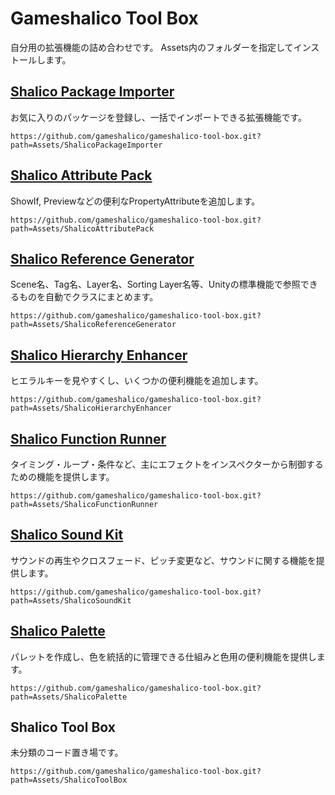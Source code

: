 # Gameshalico Tool Box
自分用の拡張機能の詰め合わせです。
Assets内のフォルダーを指定してインストールします。


## [Shalico Package Importer](/Assets/ShalicoPackageImporter/Documentation~/ShalicoPackageImporter.md)
お気に入りのパッケージを登録し、一括でインポートできる拡張機能です。
```
https://github.com/gameshalico/gameshalico-tool-box.git?path=Assets/ShalicoPackageImporter
```

## [Shalico Attribute Pack](/Assets/ShalicoAttributePack/Documentation~/ShalicoAttributePack.md)
ShowIf, Previewなどの便利なPropertyAttributeを追加します。
```
https://github.com/gameshalico/gameshalico-tool-box.git?path=Assets/ShalicoAttributePack
```

## [Shalico Reference Generator](/Assets/ShalicoReferenceGenerator/Documentation~/ShalicoReferenceGenerator.md)
Scene名、Tag名、Layer名、Sorting Layer名等、Unityの標準機能で参照できるものを自動でクラスにまとめます。
```
https://github.com/gameshalico/gameshalico-tool-box.git?path=Assets/ShalicoReferenceGenerator
```

## [Shalico Hierarchy Enhancer](/Assets/ShalicoHierarchyEnhancer/Documentation~/ShalicoHierarchyEnhancer.md)
ヒエラルキーを見やすくし、いくつかの便利機能を追加します。
```
https://github.com/gameshalico/gameshalico-tool-box.git?path=Assets/ShalicoHierarchyEnhancer
```

## [Shalico Function Runner](/Assets/ShalicoAttributePack/Documentation~/ShalicoFunctionRunner.md)
タイミング・ループ・条件など、主にエフェクトをインスペクターから制御するための機能を提供します。
```
https://github.com/gameshalico/gameshalico-tool-box.git?path=Assets/ShalicoFunctionRunner
```

## [Shalico Sound Kit](/Assets/ShalicoSoundKit/Documentation~/ShalicoSoundKit.md)
サウンドの再生やクロスフェード、ピッチ変更など、サウンドに関する機能を提供します。
```
https://github.com/gameshalico/gameshalico-tool-box.git?path=Assets/ShalicoSoundKit
```


## [Shalico Palette](/Assets/ShalicoPalette/Documentation~/ShalicoSoundKit.md)
パレットを作成し、色を統括的に管理できる仕組みと色用の便利機能を提供します。
```
https://github.com/gameshalico/gameshalico-tool-box.git?path=Assets/ShalicoPalette
```
## Shalico Tool Box
未分類のコード置き場です。
```
https://github.com/gameshalico/gameshalico-tool-box.git?path=Assets/ShalicoToolBox
```
